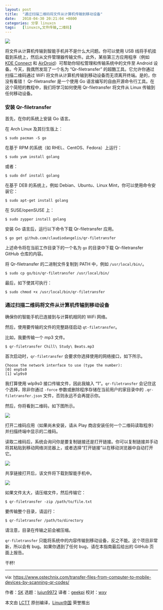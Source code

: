 ```yaml
---
layout: post
title:	"通过扫描二维码将文件从计算机传输到移动设备"
date:	2018-04-30 20:21:04 +0800 
categories:	分享 linuxcn 
tags:	[linuxcn,文件传输,二维码]
---
```



![](/Asserts/Images//attachment/album/201804/30/202107r8c828sxupfbf000.png)


将文件从计算机传输到智能手机并不是什么大问题。你可以使用 USB 线将手机挂载到系统上，然后从文件管理器传输文件。此外，某些第三方应用程序（例如 [KDE Connect](https://www.ostechnix.com/kde-connect-access-files-notifications-android-devices/) 和 [AirDroid](https://www.ostechnix.com/airdroid-share-files-and-folders-between-linux-and-android/)）可帮助你轻松管理和传输系统中的文件至 Android 设备。今天，我偶然发现了一个名为 “Qr-filetransfer” 的超酷工具。它允许你通过扫描二维码通过 WiFi 将文件从计算机传输到移动设备而无须离开终端。是的，你没有看错！ Qr-filetransfer 是一个使用 Go 语言编写的自由开源命令行工具。在这个简短的教程中，我们将学习如何使用 Qr-filetransfer 将文件从 Linux 传输到任何移动设备。


### 安装 Qr-filetransfer


首先，在你的系统上安装 Go 语言。


在 Arch Linux 及其衍生版上：



```
$ sudo pacman -S go

```

在基于 RPM 的系统（如 RHEL、CentOS、Fedora）上运行：



```
$ sudo yum install golang

```

或者：



```
$ sudo dnf install golang

```

在基于 DEB 的系统上，例如 Debian、Ubuntu、Linux Mint，你可以使用命令安装它：



```
$ sudo apt-get install golang

```

在 SUSE/openSUSE 上：



```
$ sudo zypper install golang

```

安装 Go 语言后，运行以下命令下载 Qr-filetransfer 应用。



```
$ go get github.com/claudiodangelis/qr-filetransfer

```

上述命令将在当前工作目录下的一个名为 `go` 的目录中下载 Qr-filetransfer GitHub 仓库的内容。


将 Qr-filetransfer 的二进制文件复制到 PATH 中，例如 `/usr/local/bin/`。



```
$ sudo cp go/bin/qr-filetransfer /usr/local/bin/

```

最后，如下使其可执行：



```
$ sudo chmod +x /usr/local/bin/qr-filetransfer

```

### 通过扫描二维码将文件从计算机传输到移动设备


确保你的智能手机已连接到与计算机相同的 WiFi 网络。


然后，使用要传输的文件的完整路径启动 `qt-filetransfer`。


比如，我要传输一个 mp3 文件。



```
$ qr-filetransfer Chill\ Study\ Beats.mp3

```

首次启动时，`qr-filetransfer` 会要求你选择使用的网络接口，如下所示。



```
Choose the network interface to use (type the number):
[0] enp5s0
[1] wlp9s0

```

我打算使用 wlp9s0 接口传输文件，因此我输入 “1”。`qr-filetransfer` 会记住这个选择，除非你通过 `-force` 参数或删除程序存储在当前用户的家目录中的 `.qr-filetransfer.json` 文件，否则永远不会再提示你。


然后，你将看到二维码，如下图所示。


![](/Asserts/Images//attachment/album/201804/30/202108t0m0garzm4pap7fp.png)


打开二维码应用（如果尚未安装，请从 Play 商店安装任何一个二维码读取程序）并扫描终端中显示的二维码。


读取二维码后，系统会询问你是要复制链接还是打开链接。你可以复制链接并手动将其粘贴到移动网络浏览器上，或者选择“打开链接”以在移动浏览器中自动打开它。


![](/Asserts/Images//attachment/album/201804/30/202110nyjzjddeo2kd06jb.png)


共享链接打开后，该文件将下载到智能手机中。


![](/Asserts/Images//attachment/album/201804/30/202114wiymn0nn7x0yl0ko.png)


如果文件太大，请压缩文件，然后传输它：



```
$ qr-filetransfer -zip /path/to/file.txt

```

要传输整个目录，请运行：



```
$ qr-filetransfer /path/to/directory

```

请注意，目录在传输之前会被压缩。


`qr-filetransfer` 只能将系统中的内容传输到移动设备，反之不能。这个项目非常新，所以会有 bug。如果你遇到了任何 bug，请在本指南最后给出的 GitHub 页面上报告。


干杯!




---


via: <https://www.ostechnix.com/transfer-files-from-computer-to-mobile-devices-by-scanning-qr-codes/>


作者：[SK](https://www.ostechnix.com/author/sk/) 选题：[lujun9972](https://github.com/lujun9972) 译者：[geekpi](https://github.com/geekpi) 校对：[wxy](https://github.com/wxy)


本文由 [LCTT](https://github.com/LCTT/TranslateProject) 原创编译，[Linux中国](https://linux.cn/) 荣誉推出
